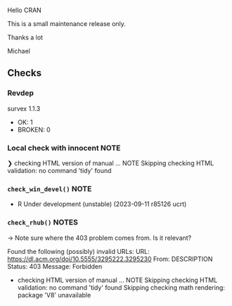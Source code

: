 Hello CRAN

This is a small maintenance release only.

Thanks a lot

Michael

## Checks

### Revdep

survex 1.1.3                                                                             
- OK: 1
- BROKEN: 0

### Local check with innocent NOTE

❯ checking HTML version of manual ... NOTE
  Skipping checking HTML validation: no command 'tidy' found
  
### `check_win_devel()` NOTE

- R Under development (unstable) (2023-09-11 r85126 ucrt)

### `check_rhub()` NOTES

-> Note sure where the 403 problem comes from. Is it relevant?

Found the following (possibly) invalid URLs:
  URL: https://dl.acm.org/doi/10.5555/3295222.3295230
    From: DESCRIPTION
    Status: 403
    Message: Forbidden
* checking HTML version of manual ... NOTE
Skipping checking HTML validation: no command 'tidy' found
Skipping checking math rendering: package 'V8' unavailable
